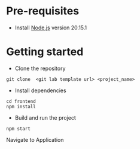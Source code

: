# Pre-requisites

-   Install [Node.js](https://nodejs.org/en/) version 20.15.1

# Getting started

-   Clone the repository

```
git clone  <git lab template url> <project_name>
```

-   Install dependencies

```
cd frontend
npm install
```

-   Build and run the project

```
npm start
```

Navigate to Application
